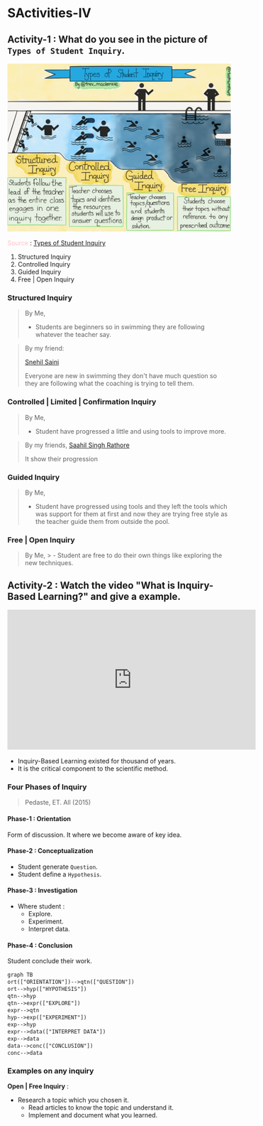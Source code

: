 # SActivities-IV

## Activity-1 : What do you see in the picture of `Types of Student Inquiry`.

![Types of Student Inquiry](../../../../../assets/images/Types-of-Student-Inquiry-Illustration.png)

 <span style="color: pink">Source</span> : <a href="https://www.learningpersonalized.com/wp-content/uploads/2016/12/Types-of-Student-Inquiry-Illustration.png" target="_blank">Types of Student Inquiry</a>
 
 1. Structured Inquiry
 2. Controlled Inquiry
 3. Guided Inquiry
 4. Free | Open Inquiry

### Structured Inquiry

> By Me,
> - Students are beginners so in swimming they are following whatever the teacher say.

> By my friend:
> 
> <a href="https://www.snehilsaini.com/about-7" target="_blank"><u>Snehil Saini</u></a>
> 
> Everyone are new in swimming they don't have much question so they are following what the coaching is trying to tell them.

### Controlled | Limited | Confirmation Inquiry

> By Me,
> - Student have progressed a little and using tools to improve more.

> By my friends,
> <a href="https://sites.google.com/view/saahils-portfolio/about-me" target="_blank"><u>Saahil Singh Rathore</u></a>
> 
> It show their progression

### Guided Inquiry

> By Me,
> - Student have progressed using tools and they left the tools which was support for them at first and now they are trying free style as the teacher guide them from outside the pool.

### Free | Open Inquiry

> By Me,
	> - Student are free to do their own things like exploring the new techniques.


## Activity-2 : Watch the video "What is Inquiry-Based Learning?" and give a example.

<iframe width="560" height="315" src="https://www.youtube.com/embed/QlwkerwaV2E" title="YouTube video player" frameborder="0" allow="accelerometer; autoplay; clipboard-write; encrypted-media; gyroscope; picture-in-picture" allowfullscreen></iframe>


- Inquiry-Based Learning existed for thousand of years.
- It is the critical component to the scientific method.

### Four Phases of Inquiry
> Pedaste, ET. All (2015)

#### Phase-1 : Orientation
Form of discussion. It where we become aware of key idea.

#### Phase-2 : Conceptualization
- Student generate  `Question`.
- Student define a `Hypothesis`.

#### Phase-3 : Investigation
- Where student :
	- Explore.
	- Experiment.
	- Interpret data.

#### Phase-4 : Conclusion
Student conclude their work.
	
```mermaid
graph TB
ort(["ORIENTATION"])-->qtn(["QUESTION"])
ort-->hyp(["HYPOTHESIS"])
qtn-->hyp
qtn-->expr(["EXPLORE"])
expr-->qtn
hyp-->exp(["EXPERIMENT"])
exp-->hyp
expr-->data(["INTERPRET DATA"])
exp-->data
data-->conc(["CONCLUSION"])
conc-->data
```

### Examples on any inquiry

**Open | Free Inquiry** : 
- Research a topic which you chosen it.
	- Read articles to know the topic and understand it.
	- Implement and document what you learned.